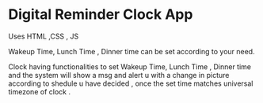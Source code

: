 # Digital Reminder Clock App
Uses HTML ,CSS , JS
 
 Wakeup Time, Lunch Time , Dinner time can be set according to your need.

Clock having functionalities to set Wakeup Time, Lunch Time , Dinner time and the system will show a msg and alert u with a change in picture according to shedule u have decided , once the set time matches universal timezone of clock .
